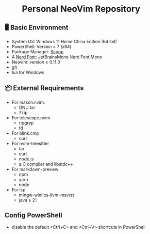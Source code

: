 <div align="center">

# Personal NeoVim Repository

</div>

## 🖥️ Basic Environment
- System OS: Windows 11 Home China Edition (64-bit)
- PowerShell: Version = 7 (x64)
- Package Manager: [Scoop](https://scoop.sh/)
- A [Nerd Font](https://www.nerdfonts.com/): JetBrainsMono Nerd Font Mono
- Neovim: version ≥ 0.11.3
- git
- lua for Windows
## 📦 External Requirements
- For mason.nvim:
    - GNU tar
    - 7zip
- For telescope.nvim
    - ripgrep
    - fd
- For blink.cmp
    - curl
- For nvim-treesitter
    - tar
    - curl
    - node.js
    - a C complier and libstdc++ 
- For markdown-preview
    - npm
    - yarn
    - node
- For lsp
    - mingw-winlibs-llvm-msvcrt
    - java ≥ 21
## Config PowerShell
- disable the default <Ctrl+C> and <Ctrl+V> shortcuts in PowerShell
